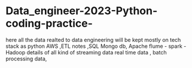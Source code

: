 # Data_engineer-2023-Python-coding-practice-
here all the data realted to data engineering will be kept
mostly on  tech stack as python
AWS ,ETL notes ,SQL Mongo db, Apache flume - spark - Hadoop 
details of all kind of streaming data
real time data , batch processing data, 